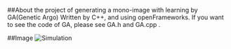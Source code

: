 ##About
the project of generating a mono-image with learning by GA(Genetic Argo)
Written by C++, and using openFrameworks.
If you want to see the code of GA, please see GA.h and GA.cpp .

##Image
![Simulation]("https://github.com/Kajiyu/GATextureSample1/blob/master/img/test1.png")
